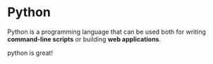 # Python

Python is a programming language that can be used both for writing **command-line scripts** or building **web applications**.

python is great!